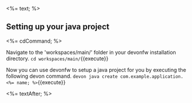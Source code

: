 <%= text; %>

## Setting up your java project

<%= cdCommand; %>

Navigate to the 'workspaces/main/' folder in your devonfw installation directory.
`cd workspaces/main/`{{execute}}

Now you can use devonfw to setup a java project for you by executing the following devon command.
`devon java create com.example.application.<%= name; %>`{{execute}}

<%= textAfter; %>